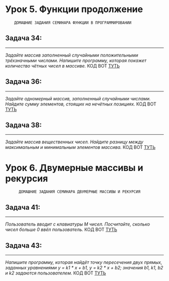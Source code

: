 # Урок 5. Функции продолжение

        ДОМАШНИЕ ЗАДАНИЯ СЕМИНАРА ФУНКЦИИ В ПРОГРАММИРОВАНИИ

## Задача 34:
___
 *Задайте массив заполненный случайными положительными трёхзначными числами. Напишите программу, которая покажет количество чётных чисел в массиве.*
 КОД ВОТ [ТУТЬ](/)



## Задача 36: 
___
*Задайте одномерный массив, заполненный случайными числами. Найдите сумму элементов, стоящих на нечётных позициях.*
 КОД ВОТ [ТУТЬ](/36/Program.cs)



## Задача 38: 
___
 *Задайте массив вещественных чисел. Найдите разницу между максимальным и  минимальным элементов массива.*
КОД ВОТ [ТУТЬ](/38/Program.cs)

# Урок 6. Двумерные массивы и рекурсия
          
          ДОМАШНИЕ ЗАДАНИЯ СЕМИНАРА ДВУМЕРНЫЕ МАССИВЫ И РЕКУРСИЯ

## Задача 41: 
___
 *Пользователь вводит с клавиатуры M чисел. Посчитайте, сколько чисел больше 0 ввёл пользователь.*
КОД ВОТ [ТУТЬ](/41/Program.cs)

## Задача 43: 
___
 *Напишите программу, которая найдёт точку пересечения двух прямых, заданных уравнениями y = k1 * x + b1, y = k2 * x + b2; значения b1, k1, b2 и k2 задаются пользователем.*
КОД ВОТ [ТУТЬ](/43/Program.cs)


